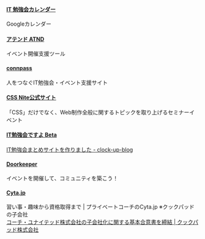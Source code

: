 #### [IT 勉強会カレンダー](https://www.google.com/calendar/embed?src=fvijvohm91uifvd9hratehf65k@group.calendar.google.com)
Googleカレンダー

#### [アテンド ATND](http://atnd.org/)
イベント開催支援ツール

#### [connpass](http://connpass.com/)
人をつなぐIT勉強会・イベント支援サイト

#### [CSS Nite公式サイト](http://cssnite.jp/)
「CSS」だけでなく、Web制作全般に関するトピックを取り上げるセミナーイベント

#### [IT勉強会ですよ Beta](http://itcal.jp/)
[IT勉強会まとめサイトを作りました - clock-up-blog](http://blog.clock-up.jp/entry/2014/01/02/221254)

#### [Doorkeeper](http://www.doorkeeper.jp/)
イベントを開催して、コミュニティを築こう！

#### [Cyta.jp](http://cyta.jp/)
習い事・趣味から資格取得まで | プライベートコーチのCyta.jp ※クックパッドの子会社  
[コーチ・ユナイテッド株式会社の子会社化に関する基本合意書を締結 | クックパッド株式会社](https://info.cookpad.com/press/2013/0906/)